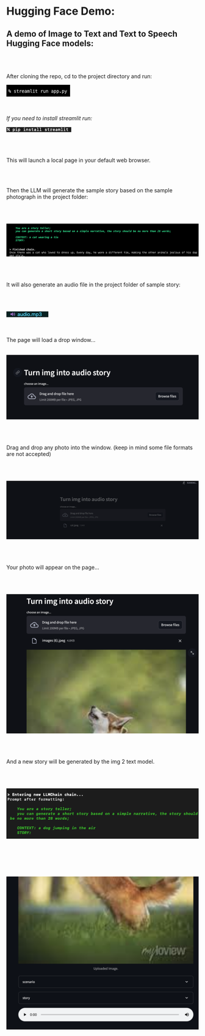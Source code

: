 # Hugging Face Demo:
## A demo of Image to Text and Text to Speech Hugging Face models:


<br>
<br>

<p> After cloning the repo, cd to the project directory and run:

<br>

![krbylogo](media/photo1.png)

<br>

 *If you need to install streamlit run:*
<br>

 ![krbylogo](media/streamlit.png) 


<br>
<br>

This will launch a local page in your default web browser.

<br>
<br>

Then the LLM will generate the sample story based on the sample photograph in the project folder:

<br>
<br>

![krbylogo](media/photo2.png)

<br>
<br>

It will also generate an audio file in the project folder of sample story:

<br>
<br>

![krbylogo](media/audio2.png)

<br>
<br>
The page will load a drop window...
<br>
<br>

![krbylogo](media/better.png)

<br>
<br>

 Drag and drop any photo into the window. (keep in mind some file formats are not accepted)
 
<br>
<br>

![krbylogo](media/photo4.png)

<br>
<br>

Your photo will appear on the page...

<br>
<br>


![krbylogo](media/photo6.png)


<br>
<br>

And a new story will be generated by the img 2 text model.

<br>
<br>


![krbylogo](media/dogstory.png)


<br>
<br>

<!-- Scroll below the image and click the play button to hear the audio! -->

<br>
<br>


![krbylogo](media/photo7.png)


</p> 




<!--![krbylogo](media/photo1.png)

<br> 


